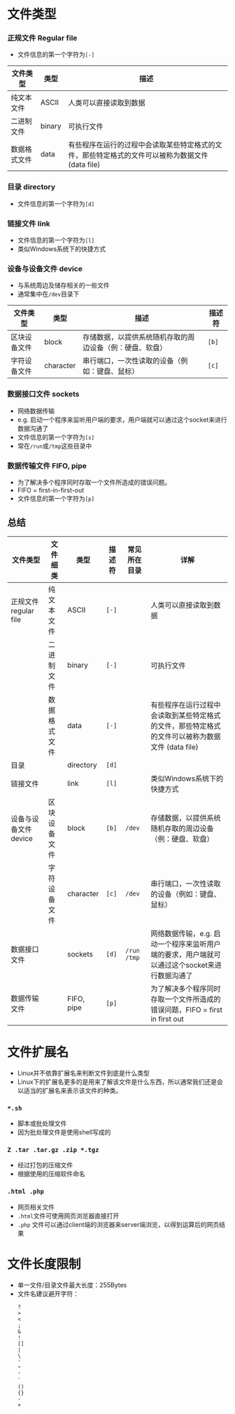 # 文件类型
### 正规文件 Regular file
- 文件信息的第一个字符为`[-]`

| 文件类型   | 类型     | 描述                                                    |
| ------ | ------ | ----------------------------------------------------- |
| 纯文本文件  | ASCII  | 人类可以直接读取到数据                                           |
| 二进制文件  | binary | 可执行文件                                                 |
| 数据格式文件 | data   | 有些程序在运行的过程中会读取某些特定格式的文件，那些特定格式的文件可以被称为数据文件(data file) |

### 目录 directory
- 文件信息的第一个字符为`[d]`

### 链接文件 link
- 文件信息的第一个字符为`[l]`
- 类似Windows系统下的快捷方式

### 设备与设备文件 device
- 与系统周边及储存相关的一些文件
- 通常集中在`/dev`目录下

| 文件类型   | 类型        | 描述                           | 描述符   |
| ------ | --------- | ---------------------------- | ----- |
| 区块设备文件 | block     | 存储数据，以提供系统随机存取的周边设备（例：硬盘、软盘） | `[b]` |
| 字符设备文件 | character | 串行端口，一次性读取的设备（例如：键盘、鼠标）      | `[c]` |

### 数据接口文件 sockets
- 网络数据传输
- e.g. 启动一个程序来监听用户端的要求，用户端就可以通过这个socket来进行数据沟通了
- 文件信息的第一个字符为`[s]`
- 常在`/run`或`/tmp`这些目录中

### 数据传输文件 FIFO, pipe
- 为了解决多个程序同时存取一个文件所造成的错误问题。
- FIFO = first-in-first-out
- 文件信息的第一个字符为`[p]`


## 总结

| 文件类型              | 文件细类   | 类型         | 描述符   | 常见所在目录      | 详解                                                     |
| ----------------- | ------ | ---------- | ----- | ----------- | ------------------------------------------------------ |
| 正规文件 regular file | 纯文本文件  | ASCII      | `[-]` |             | 人类可以直接读取到数据                                            |
|                   | 二进制文件  | binary     | `[-]` |             | 可执行文件                                                  |
|                   | 数据格式文件 | data       | `[-]` |             | 有些程序在运行过程中会读取到某些特定格式的文件，那些特定格式的文件可以被称为数据文件 (data file) |
| 目录                |        | directory  | `[d]` |             |                                                        |
| 链接文件              |        | link       | `[l]` |             | 类似Windows系统下的快捷方式                                      |
| 设备与设备文件 device    | 区块设备文件 | block      | `[b]` | `/dev`      | 存储数据，以提供系统随机存取的周边设备（例：硬盘、软盘）                           |
|                   | 字符设备文件 | character  | `[c]` | `/dev`      | 串行端口，一次性读取的设备（例如：键盘、鼠标）                                |
| 数据接口文件            |        | sockets    | `[d]` | `/run /tmp` | 网络数据传输，e.g. 启动一个程序来监听用户端的要求，用户端就可以通过这个socket来进行数据沟通了   |
| 数据传输文件            |        | FIFO, pipe | `[p]` |             | 为了解决多个程序同时存取一个文件所造成的错误问题，FIFO = first in first out     |

# 文件扩展名
- Linux并不依靠扩展名来判断文件到底是什么类型
- Linux下的扩展名更多的是用来了解该文件是什么东西，所以通常我们还是会以适当的扩展名来表示该文件的种类。

### `*.sh`
- 脚本或批处理文件
- 因为批处理文件是使用shell写成的

### `Z .tar .tar.gz .zip *.tgz`
- 经过打包的压缩文件
- 根据使用的压缩软件命名

### `.html .php`
- 网页相关文件
- `.html`文件可使用网页浏览器直接打开
- `.php` 文件可以通过client端的浏览器来server端浏览，以得到运算后的网页结果


# 文件长度限制
- 单一文件/目录文件最大长度：255Bytes
- 文件名建议避开字符：
	```
	?
	>
	<
	;
	&
	!
	[]
	|
	\
	'
	"
	'
	`
	()
	{}
	-
	+
	```
